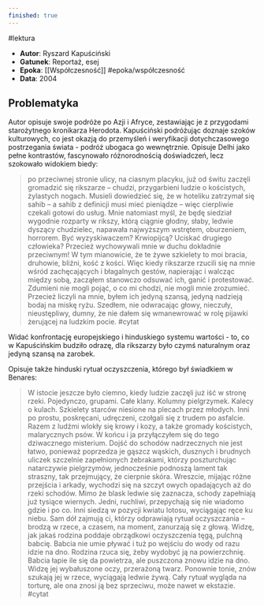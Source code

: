 ```yaml
---
finished: true
---
```

#lektura 
- **Autor**: Ryszard Kapuściński
- **Gatunek**: Reportaż, esej
- **Epoka**: [[Współczesność]] #epoka/współczesność 
- **Data**: 2004

## Problematyka
Autor opisuje swoje podróże po Azji i Afryce, zestawiając je z przygodami starożytnego kronikarza Herodota. 
Kapuściński podróżując doznaje szoków kulturowych, co jest okazją do przemyśleń i weryfikacji dotychczasowego postrzegania świata - podróż ubogaca go wewnętrznie. 
Opisuje Delhi jako pełne kontrastów, fascynowało różnorodnością doświadczeń, lecz szokowało widokiem biedy:
> po przeciwnej stronie ulicy, na ciasnym placyku, już od świtu zaczęli gromadzić się rikszarze – chudzi, przygarbieni ludzie o kościstych, żylastych nogach. Musieli dowiedzieć się, że w hoteliku zatrzymał się sahib – a sahib z definicji musi mieć pieniądze – więc cierpliwie czekali gotowi do usług. Mnie natomiast myśl, że będę siedział wygodnie rozparty w rikszy, którą ciągnie głodny, słaby, ledwie dyszący chudzielec, napawała najwyższym wstrętem, oburzeniem, horrorem. Być wyzyskiwaczem? Krwiopijcą? Uciskać drugiego człowieka? Przecież wychowywali mnie w duchu dokładnie przeciwnym! W tym mianowicie, że te żywe szkielety to moi bracia, druhowie, bliźni, kość z kości. Więc kiedy rikszarze rzucili się na mnie wśród zachęcających i błagalnych gestów, napierając i walcząc między sobą, zacząłem stanowczo odsuwać ich, ganić i protestować. Zdumieni nie mogli pojąć, o co mi chodzi, nie mogli mnie zrozumieć. Przecież liczyli na mnie, byłem ich jedyną szansą, jedyną nadzieją bodaj na miskę ryżu. Szedłem, nie odwracając głowy, nieczuły, nieustępliwy, dumny, że nie dałem się wmanewrować w rolę pijawki żerującej na ludzkim pocie. #cytat 

Widać konfrontację europejskiego i hinduskiego systemu wartości - to, co w Kapuścińskim budziło odrazę, dla rikszarzy było czymś naturalnym oraz jedyną szansą na zarobek.

Opisuje także hinduski rytuał oczyszczenia, którego był świadkiem w Benares: 
> W istocie jeszcze było ciemno, kiedy ludzie zaczęli już iść w stronę rzeki. Pojedynczo, grupami. Całe klany. Kolumny pielgrzymek. Kalecy o kulach. Szkielety starców niesione na plecach przez młodych. Inni po prostu, poskręcani, udręczeni, czołgali się z trudem po asfalcie. Razem z ludźmi wlokły się krowy i kozy, a także gromady kościstych, malarycznych psów. W końcu i ja przyłączyłem się do tego dziwacznego misterium.
> Dojść do schodów nadrzecznych nie jest łatwo, ponieważ poprzedza je gąszcz wąskich, dusznych i brudnych uliczek szczelnie zapełnionych żebrakami, którzy poszturchując natarczywie pielgrzymów, jednocześnie podnoszą lament tak straszny, tak przejmujący, że cierpnie skóra. Wreszcie, mijając różne przejścia i arkady, wychodzi się na szczyt owych opadających aż do rzeki schodów. Mimo że blask ledwie się zaznacza, schody zapełniają już tysiące wiernych. Jedni, ruchliwi, przepychają się nie wiadomo gdzie i po co. Inni siedzą w pozycji kwiatu lotosu, wyciągając ręce ku niebu. Sam dół zajmują ci, którzy odprawiają rytuał oczyszczania – brodzą w rzece, a czasem, na moment, zanurzają się z głową. Widzę, jak jakaś rodzina poddaje obrządkowi oczyszczenia tęgą, pulchną babcię. Babcia nie umie pływać i tuż po wejściu do wody od razu idzie na dno. Rodzina rzuca się, żeby wydobyć ją na powierzchnię. Babcia łapie ile się da powietrza, ale puszczona znowu idzie na dno. Widzę jej wybałuszone oczy, przerażoną twarz. Ponownie tonie, znów szukają jej w rzece, wyciągają ledwie żywą. Cały rytuał wygląda na torturę, ale ona znosi ją bez sprzeciwu, może nawet w ekstazie. #cytat 
